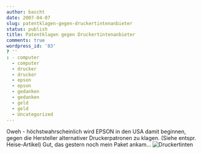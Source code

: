 ```yaml
---
author: bascht
date: 2007-04-07
slug: patentklagen-gegen-druckertintenanbieter
status: publish
title: Patentklagen gegen Druckertintenanbieter
comments: true
wordpress_id: '83'
? ''
: - computer
  - computer
  - drucker
  - drucker
  - epson
  - epson
  - gedanken
  - gedanken
  - geld
  - geld
  - Uncategorized
---
```


Oweh - höchstwahrscheinlich wird EPSON in den USA damit beginnen,
gegen die Hersteller alternativer Druckerpatronen zu klagen. (Siehe
entspr. Heise-Artikel) Gut, das gestern noch mein Paket ankam...
![Druckertinten](http://www.bascht.com/uploads/2007/04/inkswiss.JPG)


